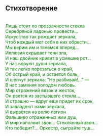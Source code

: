 ## Стихотворение
<font color=green>
<br>Лишь стоит по прозрачности стекла 
<br>Серебряной ладонью провести...
<br>Искусство так рождает зеркала,
<br>Чтоб каждый мог себя в них обрести...
<br>Мы верим им и тянемся вперед...
<br>Иллюзия скрывает тени зла,
<br>И наш двойник кривит в усмешке рот...
<br>У нас воруют души зеркала,
<br>И так легко порезаться о край,
<br>Об острый край, и остается боль,
<br>И шепчут зеркала: "Не разбивай!..." —
<br>В нас заменяя холодом любовь.
<br>Мир отражений вязок и жесток,
<br>Он рвется из застывшего стекла...
<br>И страшно — вдруг еще придет их срок,
<br>И завладеют нами зеркала,
<br>И вырвется на волю легион
<br>Фальшиво отраженных ими душ,
<br>И мир наполнит звон... Стеклянный звон...
<br>Кто победит?... Оркестр, сыграйте туш...
<font color=white>

